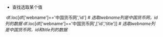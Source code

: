 - 查找选取某个值

​		df.loc[df['webname']=='中国货币网','id']   *# 选取webname列是中国货币网，id列的数据*
​        df.loc[df['webname']=='中国货币网',['id','title']]  *# 选取webname列是中国货币网，id和title列的数据*